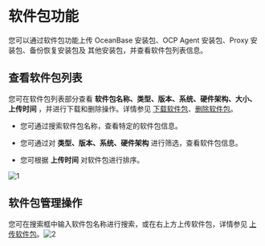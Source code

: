 软件包功能 
==========================

您可以通过软件包功能上传 OceanBase 安装包、OCP Agent 安装包、Proxy 安装包、备份恢复安装包及 其他安装包，并查看软件包列表信息。

查看软件包列表 
----------------------------

您可在软件包列表部分查看 **软件包名称、类型、版本、系统、硬件架构、大小、上传时间** ，并进行下载和删除操作。详情参见 [下载软件包](../7.manage-software-packages/2.download-the-software-package.md)、[删除软件包](../7.manage-software-packages/3.delete-software-packages.md)。

* 您可通过搜索软件包名称，查看特定的软件包信息。

  

* 您可通过对 **类型、版本、系统、硬件架构** 进行筛选，查看软件包信息。

  

* 您可根据 **上传时间** 对软件包进行排序。

  




![1](https://help-static-aliyun-doc.aliyuncs.com/assets/img/zh-CN/6862460261/p265876.png)

软件包管理操作 
----------------------------

您可在搜索框中输入软件包名称进行搜索，或在右上方上传软件包，详情参见 [上传软件包](../7.manage-software-packages/1.upload-a-software-package.md)。![2](https://help-static-aliyun-doc.aliyuncs.com/assets/img/zh-CN/6862460261/p265877.png)
